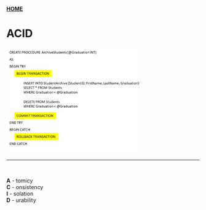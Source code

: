 [**HOME**](README.md)

# ACID



<img 
src="./images/transaction.png" 
alt="view script"
style="height: 70%; width:70%;"
/>


***

</br>

**A** - tomicy </br>
**C** - onsistency </br>
**I** - solation </br>
**D** - urability </br>